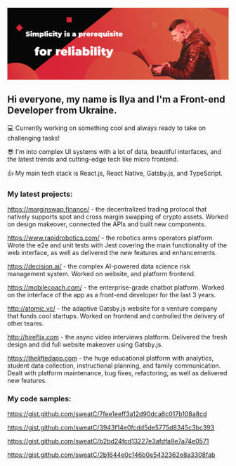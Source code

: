 ![Ilya Novohatskyi homepage](banner.png)
## Hi everyone, my name is Ilya and I'm a Front-end Developer from Ukraine.

:computer: Currently working on something cool and always ready to take on challenging tasks!

:sunglasses: I'm into complex UI systems with a lot of data, beautiful interfaces, and the latest trends and cutting-edge tech like micro frontend.

:thumbsup: My main tech stack is React.js, React Native, Gatsby.js, and TypeScript.


### My latest projects:

https://marginswap.finance/ - the decentralized trading protocol that natively supports spot and cross margin swapping of crypto assets. Worked on design makeover, connected the APIs and built new components.

https://www.rapidrobotics.com/ - the robotics arms operators platform. Wrote the e2e and unit tests with Jest covering the main functionality of the web interface, as well as delivered the new features and enhancements.

https://decision.ai/ - the complex AI-powered data science risk management system. Worked on website, and platform frontend.

https://mobilecoach.com/ - the enterprise-grade chatbot platform. Worked on the interface of the app as a front-end developer for the last 3 years.

http://atomic.vc/ - the adaptive Gatsby.js website for a venture company that funds cool startups. Worked on frontend and controlled the delivery of other teams.

http://hireflix.com - the async video interviews platform. Delivered the fresh design and did full website makeover using Gatsby.js.

https://theliftedapp.com - the huge educational platform with analytics, student data collection, instructional planning, and family communication. Dealt with platform maintenance, bug fixes, refactoring, as well as delivered new features.

### My code samples:

https://gist.github.com/sweatC/7fee1eeff3a12d90dca6c017b108a8cd

https://gist.github.com/sweatC/3943f14e0fcdd5de5775d8345c3bc393

https://gist.github.com/sweatC/b2bd24fcd13227e3afdfa9e7a74e0571

https://gist.github.com/sweatC/2b1644e0c146b0e5432362e8a3308fab

